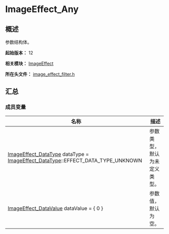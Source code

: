 # ImageEffect_Any
<!--Kit: Image Kit-->
<!--Subsystem: Multimedia-->
<!--Owner: @zyj208-->
<!--Designer: @wangshoucheng-->
<!--Tester: @gengfei-->
<!--Adviser: @zengyawen-->
## 概述

参数结构体。

**起始版本：** 12

**相关模块：** [ImageEffect](capi-imageeffect.md)

**所在头文件：** [image_effect_filter.h](capi-image-effect-filter-h.md)

## 汇总

### 成员变量

| 名称 | 描述 |
| -- | -- |
| [ImageEffect_DataType](capi-image-effect-filter-h.md#imageeffect_datatype) dataType = [ImageEffect_DataType](capi-image-effect-filter-h.md#imageeffect_datatype)::EFFECT_DATA_TYPE_UNKNOWN | 参数类型，默认为未定义类型。 |
| [ImageEffect_DataValue](capi-image-effect-filter-h.md#imageeffect_datavalue) dataValue = { 0 } | 参数值，默认为空。 |


